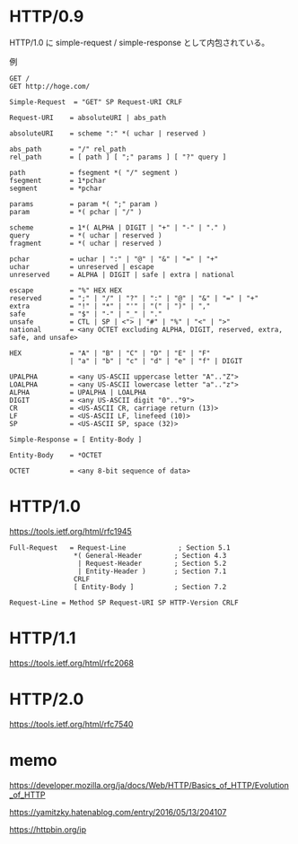 # HTTP/0.9

HTTP/1.0 に simple-request / simple-response として内包されている。

例

```
GET /
GET http://hoge.com/
```

```
Simple-Request  = "GET" SP Request-URI CRLF

Request-URI    = absoluteURI | abs_path

absoluteURI    = scheme ":" *( uchar | reserved )

abs_path       = "/" rel_path
rel_path       = [ path ] [ ";" params ] [ "?" query ]

path           = fsegment *( "/" segment )
fsegment       = 1*pchar
segment        = *pchar

params         = param *( ";" param )
param          = *( pchar | "/" )

scheme         = 1*( ALPHA | DIGIT | "+" | "-" | "." )
query          = *( uchar | reserved )
fragment       = *( uchar | reserved )

pchar          = uchar | ":" | "@" | "&" | "=" | "+"
uchar          = unreserved | escape
unreserved     = ALPHA | DIGIT | safe | extra | national

escape         = "%" HEX HEX
reserved       = ";" | "/" | "?" | ":" | "@" | "&" | "=" | "+"
extra          = "!" | "*" | "'" | "(" | ")" | ","
safe           = "$" | "-" | "_" | "."
unsafe         = CTL | SP | <"> | "#" | "%" | "<" | ">"
national       = <any OCTET excluding ALPHA, DIGIT, reserved, extra, safe, and unsafe>

HEX            = "A" | "B" | "C" | "D" | "E" | "F"
               | "a" | "b" | "c" | "d" | "e" | "f" | DIGIT

UPALPHA        = <any US-ASCII uppercase letter "A".."Z">
LOALPHA        = <any US-ASCII lowercase letter "a".."z">
ALPHA          = UPALPHA | LOALPHA
DIGIT          = <any US-ASCII digit "0".."9">
CR             = <US-ASCII CR, carriage return (13)>
LF             = <US-ASCII LF, linefeed (10)>
SP             = <US-ASCII SP, space (32)>
```

```
Simple-Response = [ Entity-Body ]

Entity-Body    = *OCTET

OCTET          = <any 8-bit sequence of data>
```



# HTTP/1.0

https://tools.ietf.org/html/rfc1945

```
Full-Request   = Request-Line             ; Section 5.1
                *( General-Header        ; Section 4.3
                 | Request-Header        ; Section 5.2
                 | Entity-Header )       ; Section 7.1
                CRLF
                [ Entity-Body ]          ; Section 7.2

Request-Line = Method SP Request-URI SP HTTP-Version CRLF
```

# HTTP/1.1

https://tools.ietf.org/html/rfc2068

# HTTP/2.0

https://tools.ietf.org/html/rfc7540

# memo

https://developer.mozilla.org/ja/docs/Web/HTTP/Basics_of_HTTP/Evolution_of_HTTP


https://yamitzky.hatenablog.com/entry/2016/05/13/204107

https://httpbin.org/ip
